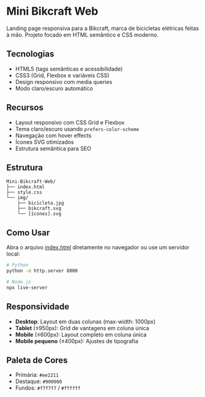 # Mini Bikcraft Web

Landing page responsiva para a Bikcraft, marca de bicicletas elétricas feitas à mão. Projeto focado em HTML semântico e CSS moderno.

## Tecnologias

- HTML5 (tags semânticas e acessibilidade)
- CSS3 (Grid, Flexbox e variáveis CSS)
- Design responsivo com media queries
- Modo claro/escuro automático

## Recursos

- Layout responsivo com CSS Grid e Flexbox
- Tema claro/escuro usando `prefers-color-scheme`
- Navegação com hover effects
- Ícones SVG otimizados
- Estrutura semântica para SEO

## Estrutura

```
Mini-Bikcraft-Web/
├── index.html
├── style.css
└── img/
    ├── bicicleta.jpg
    ├── bikcraft.svg
    └── [ícones].svg
```

## Como Usar

Abra o arquivo [index.html](index.html) diretamente no navegador ou use um servidor local:

```bash
# Python
python -m http.server 8000

# Node.js
npx live-server
```

## Responsividade

- **Desktop**: Layout em duas colunas (max-width: 1000px)
- **Tablet** (≤950px): Grid de vantagens em coluna única
- **Mobile** (≤600px): Layout completo em coluna única
- **Mobile pequeno** (≤400px): Ajustes de tipografia

## Paleta de Cores

- Primária: `#ee2211`
- Destaque: `#900900`
- Fundos: `#f7f7f7` / `#ffffff`
